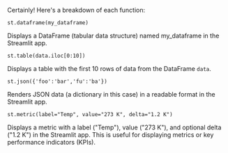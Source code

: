 Certainly! Here's a breakdown of each function:

    st.dataframe(my_dataframe)

Displays a DataFrame (tabular data structure) named my_dataframe in the Streamlit app.

    st.table(data.iloc[0:10])

 Displays a table with the first 10 rows of data from the DataFrame `data`.

    st.json({'foo':'bar','fu':'ba'})
 Renders JSON data (a dictionary in this case) in a readable format in the Streamlit app.

    st.metric(label="Temp", value="273 K", delta="1.2 K")

Displays a metric with a label ("Temp"), value ("273 K"), and optional delta ("1.2 K") in the Streamlit app. This is useful for displaying metrics or key performance indicators (KPIs).